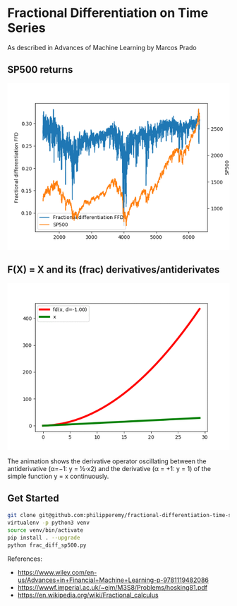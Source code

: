 # Fractional Differentiation on Time Series
As described in Advances of Machine Learning by Marcos Prado

## SP500 returns

<p align="center">
  <img src="doc/frac_diff_sp500.png">
</p>

## F(X) = X and its (frac) derivatives/antiderivates

<p align="center">
  <img src="doc/fx_animation.gif">
</p>

The animation shows the derivative operator oscillating between the antiderivative (α=−1: y = ​1⁄2⋅x2) and the derivative (α = +1: y = 1) of the simple function y = x continuously.

## Get Started

```bash
git clone git@github.com:philipperemy/fractional-differentiation-time-series.git && cd fractional-differentiation-time-series
virtualenv -p python3 venv
source venv/bin/activate
pip install . --upgrade
python frac_diff_sp500.py
```


References:
- https://www.wiley.com/en-us/Advances+in+Financial+Machine+Learning-p-9781119482086
- https://wwwf.imperial.ac.uk/~ejm/M3S8/Problems/hosking81.pdf
- https://en.wikipedia.org/wiki/Fractional_calculus
